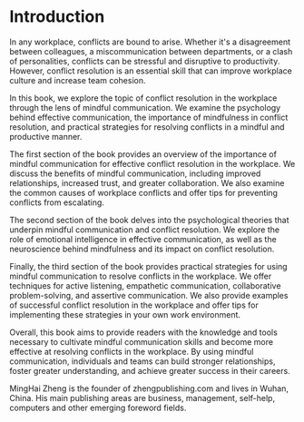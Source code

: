 # Introduction

In any workplace, conflicts are bound to arise. Whether it's a disagreement between colleagues, a miscommunication between departments, or a clash of personalities, conflicts can be stressful and disruptive to productivity. However, conflict resolution is an essential skill that can improve workplace culture and increase team cohesion.

In this book, we explore the topic of conflict resolution in the workplace through the lens of mindful communication. We examine the psychology behind effective communication, the importance of mindfulness in conflict resolution, and practical strategies for resolving conflicts in a mindful and productive manner.

The first section of the book provides an overview of the importance of mindful communication for effective conflict resolution in the workplace. We discuss the benefits of mindful communication, including improved relationships, increased trust, and greater collaboration. We also examine the common causes of workplace conflicts and offer tips for preventing conflicts from escalating.

The second section of the book delves into the psychological theories that underpin mindful communication and conflict resolution. We explore the role of emotional intelligence in effective communication, as well as the neuroscience behind mindfulness and its impact on conflict resolution.

Finally, the third section of the book provides practical strategies for using mindful communication to resolve conflicts in the workplace. We offer techniques for active listening, empathetic communication, collaborative problem-solving, and assertive communication. We also provide examples of successful conflict resolution in the workplace and offer tips for implementing these strategies in your own work environment.

Overall, this book aims to provide readers with the knowledge and tools necessary to cultivate mindful communication skills and become more effective at resolving conflicts in the workplace. By using mindful communication, individuals and teams can build stronger relationships, foster greater understanding, and achieve greater success in their careers.

MingHai Zheng is the founder of zhengpublishing.com and lives in Wuhan, China. His main publishing areas are business, management, self-help, computers and other emerging foreword fields.
